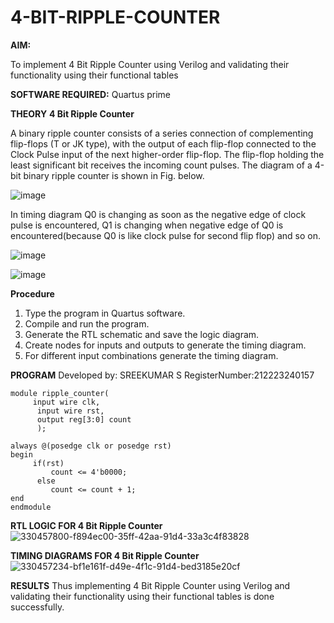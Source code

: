 # 4-BIT-RIPPLE-COUNTER
**AIM:**

To implement  4 Bit Ripple Counter using Verilog and validating their functionality using their functional tables

**SOFTWARE REQUIRED:**
Quartus prime

**THEORY**
**4 Bit Ripple Counter**

A binary ripple counter consists of a series connection of complementing flip-flops (T or JK type), with the output of each flip-flop connected to the Clock Pulse input of the next higher-order flip-flop. The flip-flop holding the least significant bit receives the incoming count pulses. The diagram of a 4-bit binary ripple counter is shown in Fig. below.

![image](https://github.com/naavaneetha/4-BIT-RIPPLE-COUNTER/assets/154305477/cb4b74d4-31ab-4359-95d0-d22e67daba13)

In timing diagram Q0 is changing as soon as the negative edge of clock pulse is encountered, Q1 is changing when negative edge of Q0 is encountered(because Q0 is like clock pulse for second flip flop) and so on.

![image](https://github.com/naavaneetha/4-BIT-RIPPLE-COUNTER/assets/154305477/a573a7d6-014e-4e54-93e6-e2ac9530960b)

![image](https://github.com/naavaneetha/4-BIT-RIPPLE-COUNTER/assets/154305477/85e1958a-2fc1-49bb-9a9f-d58ccbf3663c)

**Procedure**
1.	Type the program in Quartus software.
2.	Compile and run the program.
3.	Generate the RTL schematic and save the logic diagram.
4.	Create nodes for inputs and outputs to generate the timing diagram.
5.	For different input combinations generate the timing diagram.

**PROGRAM**
 Developed by: SREEKUMAR S RegisterNumber:212223240157
```
module ripple_counter(
     input wire clk,
	  input wire rst,
	  output reg[3:0] count
	  );
	  
always @(posedge clk or posedge rst)
begin
     if(rst)
	     count <= 4'b0000;
	  else 
	     count <= count + 1;
end 
endmodule
```
**RTL LOGIC FOR 4 Bit Ripple Counter**
![330457800-f894ec00-35ff-42aa-91d4-33a3c4f83828](https://github.com/user-attachments/assets/283952b0-0461-4172-aec5-873818e2f011)

**TIMING DIAGRAMS FOR 4 Bit Ripple Counter**
![330457234-bf1e161f-d49e-4f1c-91d4-bed3185e20cf](https://github.com/user-attachments/assets/705c62d8-4cf8-406b-a3d7-22ef1f66c077)

**RESULTS**
Thus implementing 4 Bit Ripple Counter using Verilog and validating their functionality using their functional tables is done successfully.
